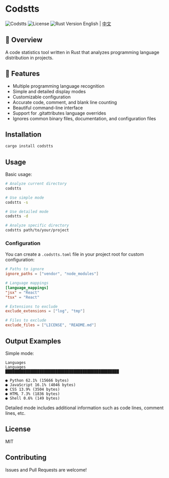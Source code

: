 # Codstts
  ![Codstts](https://img.shields.io/badge/passing-code-brightgreen) ![License](https://img.shields.io/badge/license-MIT-blue) ![Rust Version](https://img.shields.io/badge/rust-1.80.1-blue)
English | [中文](./README_zh.md)
## 🌟 Overview
A code statistics tool written in Rust that analyzes programming language distribution in projects.

## 🚀 Features
- Multiple programming language recognition
- Simple and detailed display modes
- Customizable configuration
- Accurate code, comment, and blank line counting
- Beautiful command-line interface
- Support for .gitattributes language overrides
- Ignores common binary files, documentation, and configuration files

## Installation

```bash
cargo install codstts
```

## Usage

Basic usage:

```bash
# Analyze current directory
codstts

# Use simple mode
codstts -s

# Use detailed mode
codstts -d

# Analyze specific directory
codstts path/to/your/project
```

### Configuration

You can create a `.codstts.toml` file in your project root for custom configuration:

```toml
# Paths to ignore
ignore_paths = ["vendor", "node_modules"]

# Language mappings
[language_mappings]
"jsx" = "React"
"tsx" = "React"

# Extensions to exclude
exclude_extensions = ["log", "tmp"]

# Files to exclude
exclude_files = ["LICENSE", "README.md"]
```

## Output Examples

Simple mode:
```
Languages
Languages
██████████████████████████████████████████████████

● Python 62.1% (15666 bytes)
● JavaScript 16.1% (4046 bytes)
● CSS 13.9% (3504 bytes)
● HTML 7.3% (1836 bytes)
● Shell 0.6% (149 bytes)
```

Detailed mode includes additional information such as code lines, comment lines, etc.

## License

MIT

## Contributing

Issues and Pull Requests are welcome!